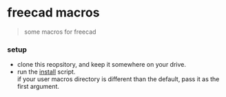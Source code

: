 # freecad macros

> some macros for freecad


### setup
                      
- clone this reopsitory, and keep it somewhere on your drive.
- run the [install][1] script.  
  if your user macros directory is different than the default, pass it as the first argument.




[1]: /bin/install.sh
